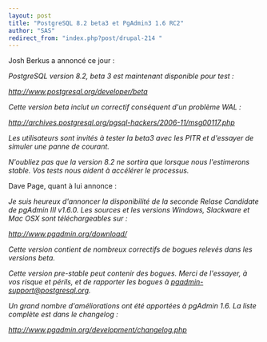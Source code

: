 ```yaml
---
layout: post
title: "PostgreSQL 8.2 beta3 et PgAdmin3 1.6 RC2"
author: "SAS"
redirect_from: "index.php?post/drupal-214 "
---
```




<p>Josh Berkus a annoncé ce jour&nbsp;:</p>

<p><em>

PostgreSQL version 8.2, beta 3 est maintenant disponible pour test&nbsp;:

<a href="http://www.postgresql.org/developer/betai">http://www.postgresql.org/developer/beta</a>

</em></p>

<p><em>

Cette version beta inclut un correctif conséquent d'un problème WAL&nbsp;:

<a href="http://archives.postgresql.org/pgsql-hackers/2006-11/msg00117.php">http://archives.postgresql.org/pgsql-hackers/2006-11/msg00117.php</a>

Les utilisateurs sont invités à tester la beta3 avec les PITR et d'essayer de simuler une panne de courant.

</em></p>

<p><em>

N'oubliez pas que la version 8.2 ne sortira que lorsque nous l'estimerons stable. Vos tests nous aident à accélérer le processus.

</em></p>

<p>

Dave Page, quant à lui annonce&nbsp;:

</p>

<p><em>

Je suis heureux d'annoncer la disponibilité de la seconde Relase Candidate de pgAdmin III v1.6.0. Les sources et les versions Windows, Slackware et Mac OSX sont téléchargeables sur&nbsp;:

<a href="http://www.pgadmin.org/download/">http://www.pgadmin.org/download/</a>

</em></p>

<p><em>

Cette version contient de nombreux correctifs de bogues relevés dans les versions beta.

</em></p>

<p><em>

Cette version pre-stable peut contenir des bogues. Merci de l'essayer, à vos risque et périls, et de rapporter les bogues à pgadmin-support@postgresql.org.

</em></p>

<p><em>

Un grand nombre d'améliorations ont été apportées à pgAdmin 1.6. La liste complète est dans le changelog&nbsp;:

<a href="http://www.pgadmin.org/development/changelog.php">http://www.pgadmin.org/development/changelog.php</a>

</em></p>